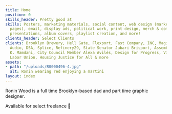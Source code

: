 ```yaml
---
title: Home
position: 0
skills_header: Pretty good at
skills: Posters, marketing materials, social content, web design (marketing and landing
  pages), email, display ads, political work, print design, merch & company swag,
  presentations, album covers, playlist creation, and more!
clients_header: Select Clients
clients: Brooklyn Brewery, Hell Gate, Flexport, Fast Company, INC, Magic Spoon, Gilded
  Audio, DSA, Splice, Refinery29, State Senator Jabari Brisport, Assemblymember Zohran
  K. Mamdani, City Council Member Alexa Avilés, Design for Progress, Vital City, Amazon
  Labor Union, Housing Justice for All & more
assets:
- path: "/uploads/R0000496-4.jpg"
  alt: Ronin wearing red enjoying a martini
layout: index
---
```


Ronin Wood is a full time Brooklyn-based dad and part time graphic designer.

Available for select freelance 👶